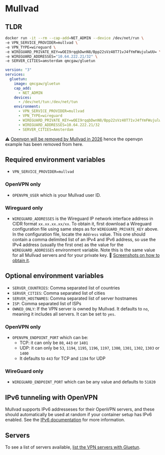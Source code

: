 # Mullvad

## TLDR

```sh
docker run -it --rm --cap-add=NET_ADMIN --device /dev/net/run \
-e VPN_SERVICE_PROVIDER=mullvad \
-e VPN_TYPE=wireguard \
-e WIREGUARD_PRIVATE_KEY=wOEI9rqqbDwnN8/Bpp22sVz48T71vJ4fYmFWujulwUU= \
-e WIREGUARD_ADDRESSES="10.64.222.21/32" \
-e SERVER_CITIES=amsterdam qmcgaw/gluetun
```

```yml
version: "3"
services:
  gluetun:
    image: qmcgaw/gluetun
    cap_add:
      - NET_ADMIN
    devices:
      - /dev/net/tun:/dev/net/tun
    environment:
      - VPN_SERVICE_PROVIDER=mullvad
      - VPN_TYPE=wireguard
      - WIREGUARD_PRIVATE_KEY=wOEI9rqqbDwnN8/Bpp22sVz48T71vJ4fYmFWujulwUU=
      - WIREGUARD_ADDRESSES=10.64.222.21/32
      - SERVER_CITIES=Amsterdam
```

⚠️  [Openvpn will be removed by Mullvad in 2026](https://mullvad.net/en/blog/removing-openvpn-15th-january-2026) hence the openvpn example has been removed from here.

## Required environment variables

- `VPN_SERVICE_PROVIDER=mullvad`

### OpenVPN only

- `OPENVPN_USER` which is your Mullvad user ID.

### Wireguard only

- `WIREGUARD_ADDRESSES` is the Wireguard IP network interface address in CIDR format `xx.xx.xx.xx/xx`. To obtain it, first download a Wireguard configuration file using same steps as for `WIREGUARD_PRIVATE_KEY` above. In the configuration file, locate the `Address` value. This one should contain a comma delimited list of an IPv4 and IPv6 address, so use the IPv4 address (usually the first one) as the value for the `WIREGUARD_ADDRESSES` environment variable. Note this is the same value for all Mullvad servers and for your private key. 💁 [Screenshots on how to obtain it](https://github.com/qdm12/gluetun/discussions/805#discussioncomment-2026642).

## Optional environment variables

- `SERVER_COUNTRIES`: Comma separated list of countries
- `SERVER_CITIES`: Comma separated list of cities
- `SERVER_HOSTNAMES`: Comma separated list of server hostnames
- `ISP`: Comma separated list of ISPs
- `OWNED_ONLY`: If the VPN server is owned by Mullvad. It defaults to `no`, meaning it includes all servers. It can be set to `yes`.

### OpenVPN only

- `OPENVPN_ENDPOINT_PORT` which can be:
  - TCP: it can only be `80`, `443` or `1401`
  - UDP: it can only be `53`, `1194`, `1195`, `1196`, `1197`, `1300`, `1301`,   `1302`, `1303` or `1400`
  - It defaults to `443` for TCP and `1194` for UDP

### WireGuard only

- `WIREGUARD_ENDPOINT_PORT` which can be any value and defaults to `51820`

## IPv6 tunneling with OpenVPN

Mullvad supports IPv6 addresseses for their OpenVPN servers, and these should automatically be used at random if your container setup has IPv6 enabled. See the [IPv6 documentation](../advanced/ipv6.md) for more information.

## Servers

To see a list of servers available, [list the VPN servers with Gluetun](../servers.md#list-of-vpn-servers).
